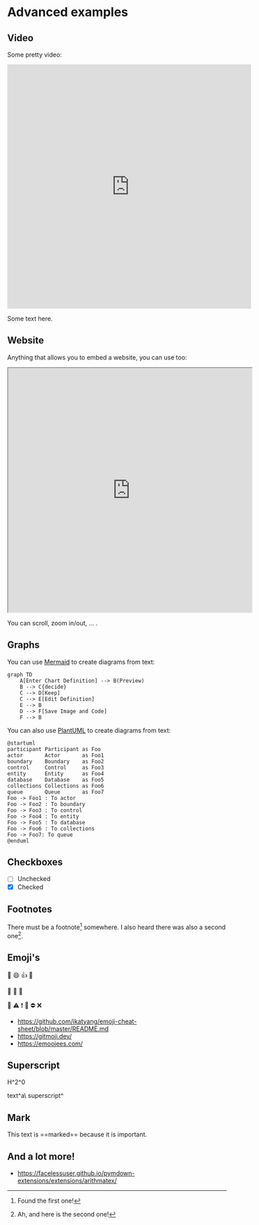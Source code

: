 # Advanced examples

## Video

Some pretty video:

<iframe
    width="560"
    height="560"
    src="https://www.youtube.com/embed/sGF6bOi1NfA?si=YtSJFaGVxvQMmrNZ"
    title="YouTube video player"
    frameborder="0"
    allow="accelerometer; autoplay; clipboard-write; encrypted-media; gyroscope; picture-in-picture; web-share"
    allowfullscreen>
</iframe>

Some text here.

## Website

Anything that allows you to embed a website, you can use too:

<iframe
    src="https://www.google.com/maps/embed?pb=!1m28!1m12!1m3!1d5018.051311095338!2d3.700269598821751!3d51.03414688375593!2m3!1f0!2f0!3f0!3m2!1i1024!2i768!4f13.1!4m13!3e6!4m5!1s0x47c373dfecba42a1%3A0x967548ec6ae567f6!2sGent%20Sint%20Pieters%20Station%2C%20Koningin%20Maria%20Hendrikaplein%2C%20Ghent!3m2!1d51.036234!2d3.7108572!4m5!1s0x47c373d974e7039b%3A0x2b5e1bf81b807f8c!2sHOGENT%20campus%20Schoonmeersen%2C%20Valentin%20Vaerwyckweg%201%2C%209000%20Gent!3m2!1d51.0330995!2d3.7030491999999997!5e0!3m2!1sen!2sbe!4v1697794155393!5m2!1sen!2sbe"
    width="560"
    height="560"
    referrerpolicy="no-referrer-when-downgrade">
</iframe>

You can scroll, zoom in/out, ... .

## Graphs

You can use [Mermaid](https://mermaid.js.org/intro/) to create diagrams from text:

```mermaid
graph TD
    A[Enter Chart Definition] --> B(Preview)
    B --> C{decide}
    C --> D[Keep]
    C --> E[Edit Definition]
    E --> B
    D --> F[Save Image and Code]
    F --> B
```

You can also use [PlantUML](https://plantuml.com/news) to create diagrams from text:

```puml
@startuml
participant Participant as Foo
actor       Actor       as Foo1
boundary    Boundary    as Foo2
control     Control     as Foo3
entity      Entity      as Foo4
database    Database    as Foo5
collections Collections as Foo6
queue       Queue       as Foo7
Foo -> Foo1 : To actor
Foo -> Foo2 : To boundary
Foo -> Foo3 : To control
Foo -> Foo4 : To entity
Foo -> Foo5 : To database
Foo -> Foo6 : To collections
Foo -> Foo7: To queue
@enduml
```

## Checkboxes

- [ ] Unchecked
- [x] Checked

## Footnotes

There must be a footnote[^1] somewhere. I also heard there was also a second one[^2].

[^1]: Found the first one!

[^2]: Ah, and here is the second one!

## Emoji's

:tada: :smile: :thumbsup: :100:

:link: :speech_balloon: :wrench:

:construction: :warning: :exclamation: :no_entry_sign: :no_entry: :x:

- https://github.com/ikatyang/emoji-cheat-sheet/blob/master/README.md
- https://gitmoji.dev/
- https://emoojees.com/

## Superscript

H^2^0

text^a\ superscript^

## Mark

This text is ==marked== because it is important.

## And a lot more!

- https://facelessuser.github.io/pymdown-extensions/extensions/arithmatex/
